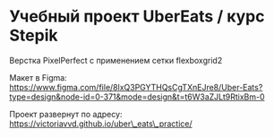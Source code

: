 Учебный проект UberEats / курс Stepik
=====================================

Верстка PixelPerfect с применением сетки flexboxgrid2

Макет в Figma: https://www.figma.com/file/8lxQ3PGYTHQsCgTXnEJre8/Uber-Eats?type=design&node-id=0-371&mode=design&t=t6W3aZJLt9RtixBm-0

Проект развернут по адресу: https://victoriavvd.github.io/uber\_eats\_practice/